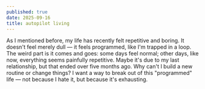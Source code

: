 ```yaml
---
published: true
date: 2025-09-16
title: autopilot living
---
```

As I mentioned before, my life has recently felt repetitive and boring. It doesn't feel merely dull — it feels programmed, like I'm trapped in a loop. The weird part is it comes and goes: some days feel normal; other days, like now, everything seems painfully repetitive. Maybe it's due to my last relationship, but that ended over five months ago. Why can't I build a new routine or change things? I want a way to break out of this "programmed" life — not because I hate it, but because it's exhausting.
